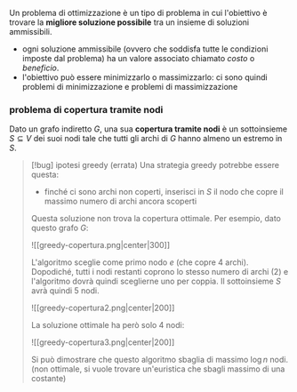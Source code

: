 Un problema di ottimizzazione è un tipo di problema in cui l'obiettivo è trovare la **migliore soluzione possibile** tra un insieme di soluzioni ammissibili.
- ogni soluzione ammissibile (ovvero che soddisfa tutte le condizioni imposte dal problema) ha un valore associato chiamato *costo* o *beneficio*.
- l'obiettivo può essere minimizzarlo o massimizzarlo: ci sono quindi problemi di minimizzazione e problemi di massimizzazione

### problema di copertura tramite nodi
Dato un grafo indiretto $G$, una sua **copertura tramite nodi** è un sottoinsieme $S\subseteq V$ dei suoi nodi tale che tutti gli archi di $G$ hanno almeno un estremo in $S$.

> [!bug] ipotesi greedy (errata)
> Una strategia greedy potrebbe essere questa:
> - finché ci sono archi non coperti, inserisci in $S$ il nodo che copre il massimo numero di archi ancora scoperti
> 
> Questa soluzione non trova la copertura ottimale.
> Per esempio, dato questo grafo $G$:
> 
> ![[greedy-copertura.png|center|300]]
> 
> L'algoritmo sceglie come primo nodo $e$ (che copre 4 archi). Dopodiché, tutti i nodi restanti coprono lo stesso numero di archi (2) e l'algoritmo dovrà quindi sceglierne uno per coppia. Il sottoinsieme $S$ avrà quindi 5 nodi.
> 
> ![[greedy-copertura2.png|center|200]]
> 
> La soluzione ottimale ha però solo 4 nodi:
>  
> ![[greedy-copertura3.png|center|200]]
> 
> Si può dimostrare che questo algoritmo sbaglia di massimo $\log n$ nodi.
> (non ottimale, si vuole trovare un'euristica che sbagli massimo di una costante)
> 




